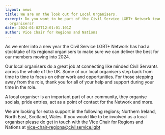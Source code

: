 ```yaml
---
layout: news
title: We are on the look out for Local Organisers.
excerpt: Do you want to be part of the Civil Service LGBT+ Network team of local
  organisers?
date: 2024-01-02T12:01:01.101Z
author: Vice Chair for Regions and Nations
---
```

A﻿s we enter into a new year the Civil Service LGBT+ Network has had a stocktake of its regional organisers to make sure we can deliver the best for our members moving into 2024.

O﻿ur local organisers do a great job at connecting like minded Civil Servants across the whole of the UK. Some of our local organisers step back from time to time to focus on other work and opportunities. For those stepping away from the role, thank you for all of your help and support during your time in the role. 

A﻿ local organiser is an important part of our community, they organise socials, pride entries, act as a point of contact for the Network and more. 

W﻿e are looking for extra support in the following regions; Northern Ireland, North East, Scotland, Wales. If you would like to be involved as a local organiser please do get in touch with the Vice Chair for Regions and Nations at [vice-chair-regions@civilservice.lgbt](mailto:vice-chair-regions@civilservice.lgbt)